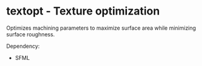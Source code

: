 # textopt - Texture optimization

Optimizes machining parameters to maximize surface area while minimizing surface roughness.

Dependency:
- SFML
